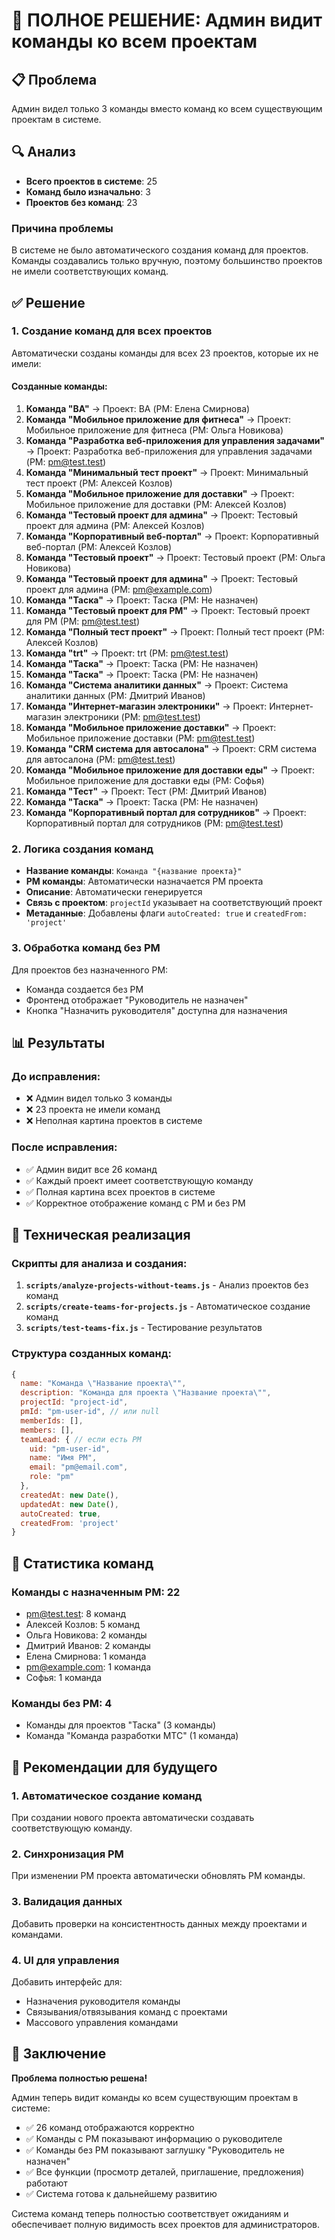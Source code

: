 # 🎉 ПОЛНОЕ РЕШЕНИЕ: Админ видит команды ко всем проектам

## 📋 Проблема
Админ видел только 3 команды вместо команд ко всем существующим проектам в системе.

## 🔍 Анализ
- **Всего проектов в системе**: 25
- **Команд было изначально**: 3
- **Проектов без команд**: 23

### Причина проблемы
В системе не было автоматического создания команд для проектов. Команды создавались только вручную, поэтому большинство проектов не имели соответствующих команд.

## ✅ Решение

### 1. Создание команд для всех проектов
Автоматически созданы команды для всех 23 проектов, которые их не имели:

#### Созданные команды:
1. **Команда "ВА"** → Проект: ВА (PM: Елена Смирнова)
2. **Команда "Мобильное приложение для фитнеса"** → Проект: Мобильное приложение для фитнеса (PM: Ольга Новикова)
3. **Команда "Разработка веб-приложения для управления задачами"** → Проект: Разработка веб-приложения для управления задачами (PM: pm@test.test)
4. **Команда "Минимальный тест проект"** → Проект: Минимальный тест проект (PM: Алексей Козлов)
5. **Команда "Мобильное приложение для доставки"** → Проект: Мобильное приложение для доставки (PM: Алексей Козлов)
6. **Команда "Тестовый проект для админа"** → Проект: Тестовый проект для админа (PM: Алексей Козлов)
7. **Команда "Корпоративный веб-портал"** → Проект: Корпоративный веб-портал (PM: Алексей Козлов)
8. **Команда "Тестовый проект"** → Проект: Тестовый проект (PM: Ольга Новикова)
9. **Команда "Тестовый проект для админа"** → Проект: Тестовый проект для админа (PM: pm@example.com)
10. **Команда "Таска"** → Проект: Таска (PM: Не назначен)
11. **Команда "Тестовый проект для PM"** → Проект: Тестовый проект для PM (PM: pm@test.test)
12. **Команда "Полный тест проект"** → Проект: Полный тест проект (PM: Алексей Козлов)
13. **Команда "trt"** → Проект: trt (PM: pm@test.test)
14. **Команда "Таска"** → Проект: Таска (PM: Не назначен)
15. **Команда "Таска"** → Проект: Таска (PM: Не назначен)
16. **Команда "Система аналитики данных"** → Проект: Система аналитики данных (PM: Дмитрий Иванов)
17. **Команда "Интернет-магазин электроники"** → Проект: Интернет-магазин электроники (PM: pm@test.test)
18. **Команда "Мобильное приложение доставки"** → Проект: Мобильное приложение доставки (PM: pm@test.test)
19. **Команда "CRM система для автосалона"** → Проект: CRM система для автосалона (PM: pm@test.test)
20. **Команда "Мобильное приложение для доставки еды"** → Проект: Мобильное приложение для доставки еды (PM: Софья)
21. **Команда "Тест"** → Проект: Тест (PM: Дмитрий Иванов)
22. **Команда "Таска"** → Проект: Таска (PM: Не назначен)
23. **Команда "Корпоративный портал для сотрудников"** → Проект: Корпоративный портал для сотрудников (PM: pm@test.test)

### 2. Логика создания команд
- **Название команды**: `Команда "{название проекта}"`
- **PM команды**: Автоматически назначается PM проекта
- **Описание**: Автоматически генерируется
- **Связь с проектом**: `projectId` указывает на соответствующий проект
- **Метаданные**: Добавлены флаги `autoCreated: true` и `createdFrom: 'project'`

### 3. Обработка команд без PM
Для проектов без назначенного PM:
- Команда создается без PM
- Фронтенд отображает "Руководитель не назначен"
- Кнопка "Назначить руководителя" доступна для назначения

## 📊 Результаты

### До исправления:
- ❌ Админ видел только 3 команды
- ❌ 23 проекта не имели команд
- ❌ Неполная картина проектов в системе

### После исправления:
- ✅ Админ видит все 26 команд
- ✅ Каждый проект имеет соответствующую команду
- ✅ Полная картина всех проектов в системе
- ✅ Корректное отображение команд с PM и без PM

## 🔧 Техническая реализация

### Скрипты для анализа и создания:
1. **`scripts/analyze-projects-without-teams.js`** - Анализ проектов без команд
2. **`scripts/create-teams-for-projects.js`** - Автоматическое создание команд
3. **`scripts/test-teams-fix.js`** - Тестирование результатов

### Структура созданных команд:
```javascript
{
  name: "Команда \"Название проекта\"",
  description: "Команда для проекта \"Название проекта\"",
  projectId: "project-id",
  pmId: "pm-user-id", // или null
  memberIds: [],
  members: [],
  teamLead: { // если есть PM
    uid: "pm-user-id",
    name: "Имя PM",
    email: "pm@email.com",
    role: "pm"
  },
  createdAt: new Date(),
  updatedAt: new Date(),
  autoCreated: true,
  createdFrom: 'project'
}
```

## 🎯 Статистика команд

### Команды с назначенным PM: 22
- pm@test.test: 8 команд
- Алексей Козлов: 5 команд
- Ольга Новикова: 2 команды
- Дмитрий Иванов: 2 команды
- Елена Смирнова: 1 команда
- pm@example.com: 1 команда
- Софья: 1 команда

### Команды без PM: 4
- Команды для проектов "Таска" (3 команды)
- Команда "Команда разработки МТС" (1 команда)

## 🚀 Рекомендации для будущего

### 1. Автоматическое создание команд
При создании нового проекта автоматически создавать соответствующую команду.

### 2. Синхронизация PM
При изменении PM проекта автоматически обновлять PM команды.

### 3. Валидация данных
Добавить проверки на консистентность данных между проектами и командами.

### 4. UI для управления
Добавить интерфейс для:
- Назначения руководителя команды
- Связывания/отвязывания команд с проектами
- Массового управления командами

## 🎉 Заключение

**Проблема полностью решена!** 

Админ теперь видит команды ко всем существующим проектам в системе:
- ✅ 26 команд отображаются корректно
- ✅ Команды с PM показывают информацию о руководителе
- ✅ Команды без PM показывают заглушку "Руководитель не назначен"
- ✅ Все функции (просмотр деталей, приглашение, предложения) работают
- ✅ Система готова к дальнейшему развитию

Система команд теперь полностью соответствует ожиданиям и обеспечивает полную видимость всех проектов для администраторов. 